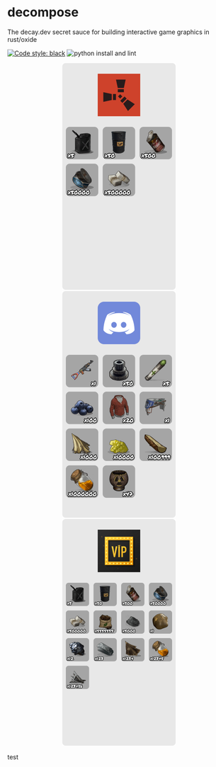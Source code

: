 # decompose

The decay.dev secret sauce for building interactive game graphics in rust/oxide

<a href="https://github.com/psf/black"><img alt="Code style: black" src="https://img.shields.io/badge/code%20style-black-000000.svg"></a> ![python install and lint](https://github.com/decaydev/flask-kits/workflows/python%20install%20and%20lint/badge.svg)

<p align="center">  
<img src="docs/Wi6HwtKVD.png" width="256" height="512"> <img src="docs/o4Z6BtggJ.png" width="256" height="512"> <img src="docs/QINzceWao.png" width="256" height="512">
</p>

test
